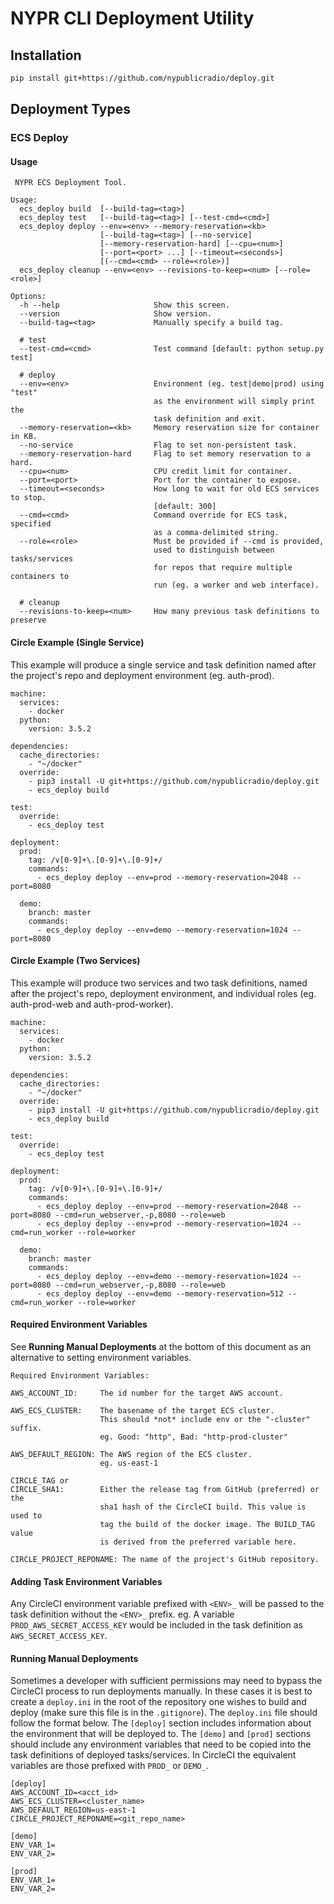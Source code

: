 # NYPR CLI Deployment Utility

## Installation

```bash
pip install git+https://github.com/nypublicradio/deploy.git
```

## Deployment Types

### ECS Deploy

#### Usage
```
 NYPR ECS Deployment Tool.

Usage:
  ecs_deploy build  [--build-tag=<tag>]
  ecs_deploy test   [--build-tag=<tag>] [--test-cmd=<cmd>]
  ecs_deploy deploy --env=<env> --memory-reservation=<kb>
                    [--build-tag=<tag>] [--no-service]
                    [--memory-reservation-hard] [--cpu=<num>]
                    [--port=<port> ...] [--timeout=<seconds>]
                    [(--cmd=<cmd> --role=<role>)]
  ecs_deploy cleanup --env=<env> --revisions-to-keep=<num> [--role=<role>]

Options:
  -h --help                     Show this screen.
  --version                     Show version.
  --build-tag=<tag>             Manually specify a build tag.

  # test
  --test-cmd=<cmd>              Test command [default: python setup.py test]

  # deploy
  --env=<env>                   Environment (eg. test|demo|prod) using "test"
                                as the environment will simply print the
                                task definition and exit.
  --memory-reservation=<kb>     Memory reservation size for container in KB.
  --no-service                  Flag to set non-persistent task.
  --memory-reservation-hard     Flag to set memory reservation to a hard.
  --cpu=<num>                   CPU credit limit for container.
  --port=<port>                 Port for the container to expose.
  --timeout=<seconds>           How long to wait for old ECS services to stop.
                                [default: 300]
  --cmd=<cmd>                   Command override for ECS task, specified
                                as a comma-delimited string.
  --role=<role>                 Must be provided if --cmd is provided,
                                used to distinguish between tasks/services
                                for repos that require multiple containers to
                                run (eg. a worker and web interface).

  # cleanup
  --revisions-to-keep=<num>     How many previous task definitions to preserve
```

#### Circle Example (Single Service)
This example will produce a single service and task definition
named after the project's repo and deployment environment (eg. auth-prod).
```
machine:
  services:
    - docker
  python:
    version: 3.5.2

dependencies:
  cache_directories:
    - "~/docker"
  override:
    - pip3 install -U git+https://github.com/nypublicradio/deploy.git
    - ecs_deploy build

test:
  override:
    - ecs_deploy test

deployment:
  prod:
    tag: /v[0-9]+\.[0-9]+\.[0-9]+/
    commands:
      - ecs_deploy deploy --env=prod --memory-reservation=2048 --port=8080

  demo:
    branch: master
    commands:
      - ecs_deploy deploy --env=demo --memory-reservation=1024 --port=8080
```

#### Circle Example (Two Services)

This example will produce two services and two task definitions, named after
the project's repo, deployment environment, and individual roles
(eg. auth-prod-web and auth-prod-worker).
```
machine:
  services:
    - docker
  python:
    version: 3.5.2

dependencies:
  cache_directories:
    - "~/docker"
  override:
    - pip3 install -U git+https://github.com/nypublicradio/deploy.git
    - ecs_deploy build

test:
  override:
    - ecs_deploy test

deployment:
  prod:
    tag: /v[0-9]+\.[0-9]+\.[0-9]+/
    commands:
      - ecs_deploy deploy --env=prod --memory-reservation=2048 --port=8080 --cmd=run_webserver,-p,8080 --role=web
      - ecs_deploy deploy --env=prod --memory-reservation=1024 --cmd=run_worker --role=worker

  demo:
    branch: master
    commands:
      - ecs_deploy deploy --env=demo --memory-reservation=1024 --port=8080 --cmd=run_webserver,-p,8080 --role=web
      - ecs_deploy deploy --env=demo --memory-reservation=512 --cmd=run_worker --role=worker
```

#### Required Environment Variables
See **Running Manual Deployments** at the bottom of this document as an
alternative to setting environment variables.
```
Required Environment Variables:

AWS_ACCOUNT_ID:     The id number for the target AWS account.

AWS_ECS_CLUSTER:    The basename of the target ECS cluster.
                    This should *not* include env or the "-cluster" suffix.
                    eg. Good: "http", Bad: "http-prod-cluster"

AWS_DEFAULT_REGION: The AWS region of the ECS cluster.
                    eg. us-east-1

CIRCLE_TAG or
CIRCLE_SHA1:        Either the release tag from GitHub (preferred) or the
                    sha1 hash of the CircleCI build. This value is used to
                    tag the build of the docker image. The BUILD_TAG value
                    is derived from the preferred variable here.

CIRCLE_PROJECT_REPONAME: The name of the project's GitHub repository.
```

#### Adding Task Environment Variables
Any CircleCI environment variable prefixed with `<ENV>_` will be passed to the
task definition without the `<ENV>_` prefix.
eg. A variable `PROD_AWS_SECRET_ACCESS_KEY` would be included in the task
definition as `AWS_SECRET_ACCESS_KEY`.


#### Running Manual Deployments
Sometimes a developer with sufficient permissions may need to bypass the
CircleCI process to run deployments manually. In these cases it is best to
create a `deploy.ini` in the root of the repository one wishes to build
and deploy (make sure this file is in the `.gitignore`). The `deploy.ini` file
should follow the format below. The `[deploy]` section includes information
about the environment that will be deployed to. The `[demo]` and `[prod]`
sections should include any environment variables that need to be copied into
the task definitions of deployed tasks/services. In CircleCI the equivalent
variables are those prefixed with `PROD_` or `DEMO_`.
```
[deploy]
AWS_ACCOUNT_ID=<acct_id>
AWS_ECS_CLUSTER=<cluster_name>
AWS_DEFAULT_REGION=us-east-1
CIRCLE_PROJECT_REPONAME=<git_repo_name>

[demo]
ENV_VAR_1=
ENV_VAR_2=

[prod]
ENV_VAR_1=
ENV_VAR_2=
```
